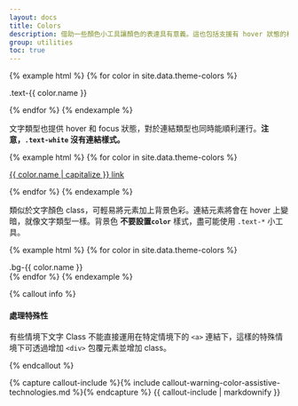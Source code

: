 ```yaml
---
layout: docs
title: Colors
description: 借助一些顏色小工具讓顏色的表達具有意義。這也包括支援有 hover 狀態的樣式連結。
group: utilities
toc: true
---
```


{% example html %}
{% for color in site.data.theme-colors %}
<p class="text-{{ color.name }}">.text-{{ color.name }}</p>{% endfor %}
{% endexample %}

文字類型也提供 hover 和 focus 狀態，對於連結類型也同時能順利運行。**注意，`.text-white` 沒有連結樣式。**


{% example html %}
{% for color in site.data.theme-colors %}
<p><a href="#" class="text-{{ color.name }}{% if color.name == "light" %} bg-gray{% endif %}">{{ color.name | capitalize }} link</a></p>{% endfor %}
{% endexample %}

類似於文字顏色 class，可輕易將元素加上背景色彩。連結元素將會在 hover 上變暗，就像文字類型一樣。背景色 **不要設置`color`** 樣式，盡可能使用 `.text-*` 小工具。

{% example html %}
{% for color in site.data.theme-colors %}
<div class="p-3 mb-2 bg-{{ color.name }} {% if color.name == "light" %}text-gray-dark{% else %}text-white{% endif %}">.bg-{{ color.name }}</div>{% endfor %}
{% endexample %}

{% callout info %}

#### 處理特殊性

有些情境下文字 Class 不能直接運用在特定情境下的 `<a>` 連結下，這樣的特殊情境下可透過增加 `<div>` 包覆元素並增加 class。

{% endcallout %}

{% capture callout-include %}{% include callout-warning-color-assistive-technologies.md %}{% endcapture %}
{{ callout-include | markdownify }}
